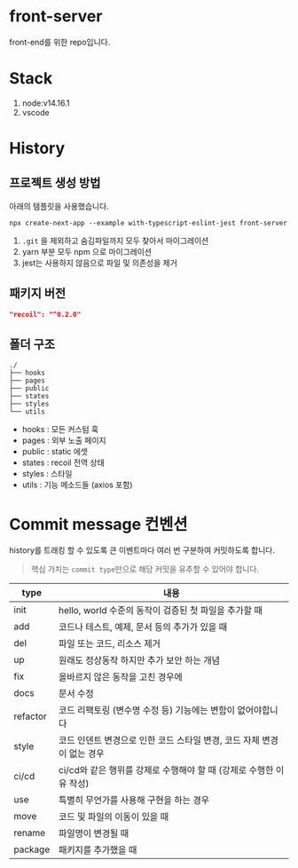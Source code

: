 # front-server

front-end를 위한 repo입니다.

# Stack

1. node:v14.16.1
1. vscode

# History

## 프로젝트 생성 방법

아래의 템플릿을 사용했습니다.

```shell
npx create-next-app --example with-typescript-eslint-jest front-server
```

1. `.git` 을 제외하고 숨김파일까지 모두 찾아서 마이그레이션
1. yarn 부분 모두 npm 으로 마이그레이션
1. jest는 사용하지 않음으로 파일 및 의존성을 제거

## 패키지 버전

```json
"recoil": "^0.2.0"

```

## 폴더 구조

```text
./
├── hooks
├── pages
├── public
├── states
├── styles
└── utils
```

- hooks : 모든 커스텀 훅
- pages : 외부 노출 페이지
- public : static 에셋
- states : recoil 전역 상태
- styles : 스타일
- utils : 기능 메소드들 (axios 포함)

# Commit message 컨벤션

history를 트래킹 할 수 있도록 큰 이벤트마다 여러 번 구분하여 커밋하도록 합니다.

> 핵심 가치는 `commit type`만으로 해당 커밋을 유추할 수 있어야 합니다.

| type     | 내용                                                                   |
| -------- | ---------------------------------------------------------------------- |
| init     | hello, world 수준의 동작이 검증된 첫 파일을 추가할 때                  |
| add      | 코드나 테스트, 예제, 문서 등의 추가가 있을 때                          |
| del      | 파일 또는 코드, 리소스 제거                                            |
| up       | 원래도 정상동작 하지만 추가 보안 하는 개념                             |
| fix      | 올바르지 않은 동작을 고친 경우에                                       |
| docs     | 문서 수정                                                              |
| refactor | 코드 리팩토링 (변수명 수정 등) 기능에는 변함이 없어야합니다            |
| style    | 코드 인덴트 변경으로 인한 코드 스타일 변경, 코드 자체 변경이 없는 경우 |
| ci/cd    | ci/cd와 같은 행위를 강제로 수행해야 할 때 (강제로 수행한 이유 작성)    |
| use      | 특별히 무언가를 사용해 구현을 하는 경우                                |
| move     | 코드 및 파일의 이동이 있을 때                                          |
| rename   | 파일명이 변경될 때                                                     |
| package  | 패키지를 추가했을 때                                                   |
